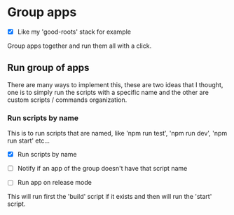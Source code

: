 # Group apps

- [x] Like my 'good-roots' stack for example

Group apps together and run them all with a click.

## Run group of apps

There are many ways to implement this, these are two ideas that I thought, one is to simply run the scripts with a specific name and the other are custom scripts / commands organization.

### Run scripts by name

This is to run scripts that are named, like 'npm run test', 'npm run dev', 'npm run start' etc...

- [x] Run scripts by name
- [ ] Notify if an app of the group doesn't have that script name

- [ ] Run app on release mode

This will run first the 'build' script if it exists and then will run the 'start' script.
